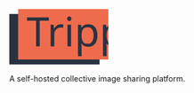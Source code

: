 <img src="./frontend/public/trippy.svg" height="100px" />

A self-hosted collective image sharing platform.

